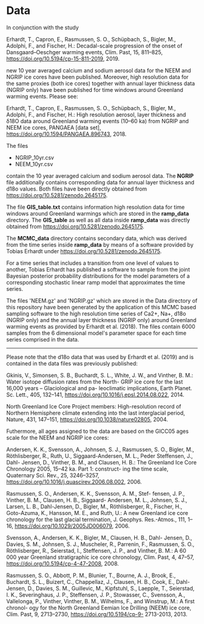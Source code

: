 Data
====

In conjunction with the study

Erhardt, T., Capron, E., Rasmussen, S. O., Schüpbach, S., Bigler,
M., Adolphi, F., and Fischer, H.: Decadal-scale progression of
the onset of Dansgaard–Oeschger warming events, Clim. Past, 15,
811–825, https://doi.org/10.5194/cp-15-811-2019, 2019.

new 10 year averaged calcium and sodium aerosol data for the NEEM
and NGRIP ice cores have been published. Moreover, high
resolution data for the same proxies (both ice cores) together
with annual layer thickness data (NGRIP only) have been published
for time windows around Greenland warming events. Please see:

Erhardt, T., Capron, E., Rasmussen, S. O., Schüpbach, S., Bigler,
M., Adolphi, F., and Fischer, H.: High resolution aerosol, layer
thickness and δ18O data around Greenland warming events (10–60
ka) from NGRIP and NEEM ice cores, PANGAEA [data set],
https://doi.org/10.1594/PANGAEA.896743, 2018.

The files

* NGRIP_10yr.csv
* NEEM_10yr.csv

contain the 10 year averaged calcium and sodium aerosol data. The
**NGRIP** file additionally contains corresponding data for
annual layer thickness and d18o values. Both files have been
directly obtained from https://doi.org/10.5281/zenodo.2645175.

The file **GIS_table.txt** contains information high resolution
data for time windows around Greenland warmings which are stored
in the **ramp_data** directory. The **GIS_table** as well as all
data inside **ramp_data** was directly obtained from
https://doi.org/10.5281/zenodo.2645175.

The **MCMC_data** directory contains secondary data, which was
derived from the time series inside **ramp_data** by means of a
software provided by Tobias Erhardt under
https://doi.org/10.5281/zenodo.2645175. 

For a time series that includes a transition from one level of
values to another, Tobias Erhardt has published a software to
sample from the joint Bayesian posterior probability
distributions for the model parameters of a corresponding
stochastic linear ramp model that approximates the time series.

The files 'NEEM.gz' and 'NGRIP.gz' which are stored in the Data
directory of this repository have been generated by the
application of this MCMC based sampling software to the high
resolution time series of Ca2+, Na+, d18o (NGRIP only) and the
annual layer thickness (NGRIP only) around Greenland warming
events as provided by Erhardt et al. (2018). The files contain
6000 samples from the 6 dimensional model's parameter space for
each time series comprised in the data.


---
Please note that the d18o data that was used by Erhardt et
al. (2019) and is contained in the data files was previously
published:

Gkinis, V., Simonsen, S. B., Buchardt, S. L., White, J. W., and
Vinther, B. M.: Water isotope diffusion rates from the North-
GRIP ice core for the last 16,000 years – Glaciological and pa-
leoclimatic implications, Earth Planet. Sc. Lett., 405, 132–141,
https://doi.org/10.1016/j.epsl.2014.08.022, 2014.

North Greenland Ice Core Project members: High-resolution record
of Northern Hemisphere climate extending into the last
interglacial period, Nature, 431, 147–151,
https://doi.org/10.1038/nature02805, 2004.

Futhermore, all ages assigned to the data are based on the GICC05
ages scale for the NEEM and NGRIP ice cores:

Andersen, K. K., Svensson, A., Johnsen, S. J., Rasmussen, S. O.,
Bigler, M., Röthlisberger, R., Ruth, U., Siggaard-Andersen, M.
L., Peder Steffensen, J., Dahl- Jensen, D., Vinther, B. M., and
Clausen, H. B.: The Greenland Ice Core Chronology 2005, 15–42 ka.
Part 1: construct- ing the time scale, Quaternary Sci. Rev., 25,
3246–3257, https://doi.org/10.1016/j.quascirev.2006.08.002, 2006.

Rasmussen, S. O., Andersen, K. K., Svensson, A. M., Stef- fensen,
J. P., Vinther, B. M., Clausen, H. B., Siggaard- Andersen, M. L.,
Johnsen, S. J., Larsen, L. B., Dahl-Jensen, D., Bigler, M.,
Röthlisberger, R., Fischer, H., Goto-Azuma, K., Hansson, M. E.,
and Ruth, U.: A new Greenland ice core chronology for the last
glacial termination, J. Geophys. Res.-Atmos., 111, 1–16,
https://doi.org/10.1029/2005JD006079, 2006.

Svensson, A., Andersen, K. K., Bigler, M., Clausen, H. B., Dahl-
Jensen, D., Davies, S. M., Johnsen, S. J., Muscheler, R.,
Parrenin, F., Rasmussen, S. O., Röthlisberger, R., Seierstad, I.,
Steffensen, J. P., and Vinther, B. M.: A 60 000 year Greenland
stratigraphic ice core chronology, Clim. Past, 4, 47–57,
https://doi.org/10.5194/cp-4-47-2008, 2008.

Rasmussen, S. O., Abbott, P. M., Blunier, T., Bourne, A. J.,
Brook, E., Buchardt, S. L., Buizert, C., Chappellaz, J., Clausen,
H. B., Cook, E., Dahl-Jensen, D., Davies, S. M., Guillevic, M.,
Kipfstuhl, S., Laepple, T., Seierstad, I. K., Severinghaus, J.
P., Steffensen, J. P., Stowasser, C., Svensson, A., Vallelonga,
P., Vinther, Vinther, B. M., Wilhelms, F., and Winstrup, M.: A
first chronol- ogy for the North Greenland Eemian Ice Drilling
(NEEM) ice core, Clim. Past, 9, 2713–2730,
https://doi.org/10.5194/cp-9- 2713-2013, 2013.
